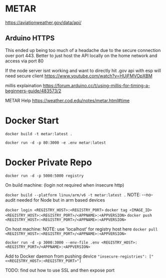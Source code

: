 # METAR

https://aviationweather.gov/data/api/

## Arduino HTTPS

This ended up being too much of a headache due to the secure connection over port 443. Better to just host the API locally on the home network and access via port 80

If the node server isnt working and want to directly hit .gov api with esp will need secure client
https://www.youtube.com/watch?v=HUjFMVOpXBM

millis explaination
https://forum.arduino.cc/t/using-millis-for-timing-a-beginners-guide/483573/2

METAR Help
https://weather.cod.edu/notes/metar.html#time

# Docker Start

`docker build -t metar:latest .`

`docker run -d -p 80:3000 -e .env metar:latest`

# Docker Private Repo

`docker run -d -p 5000:5000 registry`

On build machine: (login not required when insecure http)

`docker build --platform linux/arm/v6 -t metar:latest .`
NOTE: --no-audit needed for Node but in arm based devices

`docker login <REGISTRY_HOST>:<REGISTRY_PORT>`
`docker tag <IMAGE_ID> <REGISTRY_HOST>:<REGISTRY_PORT>/<APPNAME>:<APPVERSION>`
`docker push <REGISTRY_HOST>:<REGISTRY_PORT>/<APPNAME>:<APPVERSION>`

On host machine:
NOTE: use 'localhost' for registry host here
`docker pull <REGISTRY_HOST>:<REGISTRY_PORT>/<APPNAME>:<APPVERSION>`

`docker run -d -p 3000:3000 --env-file .env <REGISTRY_HOST>:<REGISTRY_PORT>/<APPNAME>:<APPVERSION>`

Add to Docker daemon from pushing device
`"insecure-registries": ["<<REGISTRY_HOST>:<REGISTRY_PORT>"]`

TODO: find out how to use SSL and then expose port
